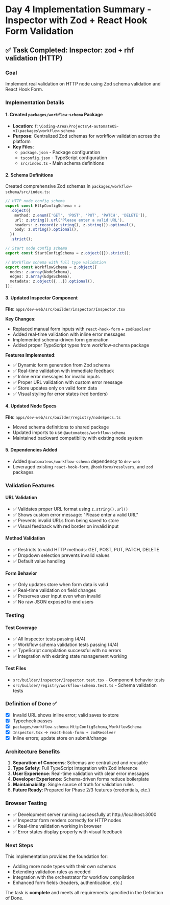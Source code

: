 # Day 4 Implementation Summary - Inspector with Zod + React Hook Form Validation

## ✅ Task Completed: Inspector: zod + rhf validation (HTTP)

### Goal

Implement real validation on HTTP node using Zod schema validation and React Hook Form.

### Implementation Details

#### 1. Created `packages/workflow-schema` Package

- **Location**: `f:\Coding-Area\Projects\4-automateOS-v1\packages\workflow-schema`
- **Purpose**: Centralized Zod schemas for workflow validation across the platform
- **Key Files**:
  - `package.json` - Package configuration
  - `tsconfig.json` - TypeScript configuration
  - `src/index.ts` - Main schema definitions

#### 2. Schema Definitions

Created comprehensive Zod schemas in `packages/workflow-schema/src/index.ts`:

```typescript
// HTTP node config schema
export const HttpConfigSchema = z
  .object({
    method: z.enum(['GET', 'POST', 'PUT', 'PATCH', 'DELETE']),
    url: z.string().url('Please enter a valid URL'),
    headers: z.record(z.string(), z.string()).optional(),
    body: z.string().optional(),
  })
  .strict();

// Start node config schema
export const StartConfigSchema = z.object({}).strict();

// Workflow schema with full type validation
export const WorkflowSchema = z.object({
  nodes: z.array(NodeSchema),
  edges: z.array(EdgeSchema),
  metadata: z.object({...}).optional(),
});
```

#### 3. Updated Inspector Component

**File**: `apps/dev-web/src/builder/inspector/Inspector.tsx`

**Key Changes**:

- Replaced manual form inputs with `react-hook-form` + `zodResolver`
- Added real-time validation with inline error messages
- Implemented schema-driven form generation
- Added proper TypeScript types from workflow-schema package

**Features Implemented**:

- ✅ Dynamic form generation from Zod schema
- ✅ Real-time validation with immediate feedback
- ✅ Inline error messages for invalid inputs
- ✅ Proper URL validation with custom error message
- ✅ Store updates only on valid form data
- ✅ Visual styling for error states (red borders)

#### 4. Updated Node Specs

**File**: `apps/dev-web/src/builder/registry/nodeSpecs.ts`

- Moved schema definitions to shared package
- Updated imports to use `@automateos/workflow-schema`
- Maintained backward compatibility with existing node system

#### 5. Dependencies Added

- Added `@automateos/workflow-schema` dependency to `dev-web`
- Leveraged existing `react-hook-form`, `@hookform/resolvers`, and `zod` packages

### Validation Features

#### URL Validation

- ✅ Validates proper URL format using `z.string().url()`
- ✅ Shows custom error message: "Please enter a valid URL"
- ✅ Prevents invalid URLs from being saved to store
- ✅ Visual feedback with red border on invalid input

#### Method Validation

- ✅ Restricts to valid HTTP methods: GET, POST, PUT, PATCH, DELETE
- ✅ Dropdown selection prevents invalid values
- ✅ Default value handling

#### Form Behavior

- ✅ Only updates store when form data is valid
- ✅ Real-time validation on field changes
- ✅ Preserves user input even when invalid
- ✅ No raw JSON exposed to end users

### Testing

#### Test Coverage

- ✅ All Inspector tests passing (4/4)
- ✅ Workflow schema validation tests passing (4/4)
- ✅ TypeScript compilation successful with no errors
- ✅ Integration with existing state management working

#### Test Files

- `src/builder/inspector/Inspector.test.tsx` - Component behavior tests
- `src/builder/registry/workflow-schema.test.ts` - Schema validation tests

### Definition of Done ✅

- [x] Invalid URL shows inline error; valid saves to store
- [x] Typecheck passes
- [x] `packages/workflow-schema`: `HttpConfigSchema`, `WorkflowSchema`
- [x] `Inspector.tsx` → `react-hook-form + zodResolver`
- [x] Inline errors; update store on submit/change

### Architecture Benefits

1. **Separation of Concerns**: Schemas are centralized and reusable
2. **Type Safety**: Full TypeScript integration with Zod inference
3. **User Experience**: Real-time validation with clear error messages
4. **Developer Experience**: Schema-driven forms reduce boilerplate
5. **Maintainability**: Single source of truth for validation rules
6. **Future Ready**: Prepared for Phase 2/3 features (credentials, etc.)

### Browser Testing

- ✅ Development server running successfully at http://localhost:3000
- ✅ Inspector form renders correctly for HTTP nodes
- ✅ Real-time validation working in browser
- ✅ Error states display properly with visual feedback

### Next Steps

This implementation provides the foundation for:

- Adding more node types with their own schemas
- Extending validation rules as needed
- Integration with the orchestrator for workflow compilation
- Enhanced form fields (headers, authentication, etc.)

The task is **complete** and meets all requirements specified in the Definition of Done.
